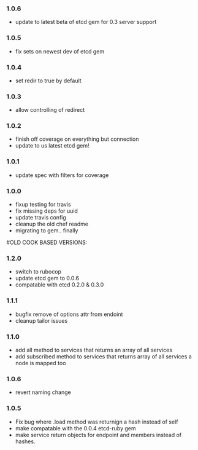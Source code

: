 ### 1.0.6
* update to latest beta of etcd gem for 0.3 server support

### 1.0.5
* fix sets on newest dev of etcd gem

### 1.0.4
* set redir to true by default

### 1.0.3
* allow controlling of redirect

### 1.0.2
* finish off coverage on everything but connection
* update to us latest etcd gem!

### 1.0.1
* update spec with filters for coverage

### 1.0.0
* fixup testing for travis
* fix missing deps for uuid
* update travis config
* cleanup the old chef readme
*  migrating to gem.. finally

#OLD COOK BASED VERSIONS:
### 1.2.0
* switch to rubocop
* update etcd gem to 0.0.6
* compatable with etcd 0.2.0 & 0.3.0

### 1.1.1
* bugfix remove of options attr from endoint
* cleanup tailor issues

### 1.1.0
* add all method to services that returns an array of all services
* add subscribed method to services that returns array of all services a node is mapped too

### 1.0.6
* revert naming change

### 1.0.5
* Fix bug where .load method was returnign a hash instead of self
* make compatable with the 0.0.4 etcd-ruby gem
* make service return objects for endpoint and members instead of hashes.
